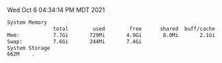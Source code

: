 Wed Oct  6 04:34:14 PM MDT 2021
```bash
System Memory
               total        used        free      shared  buff/cache   available
Mem:           7.7Gi       729Mi       4.9Gi       8.0Mi       2.1Gi       6.6Gi
Swap:          7.6Gi       244Mi       7.4Gi
System Storage
662M	.
```
